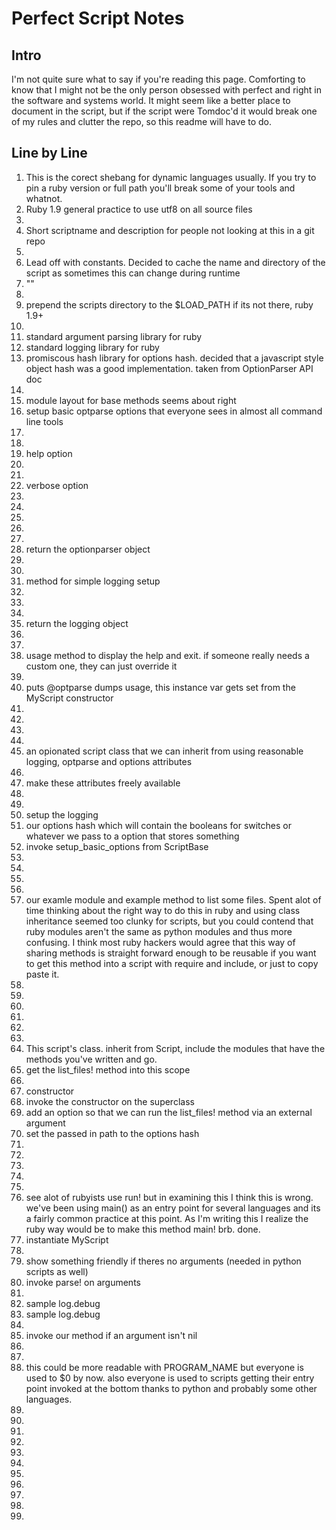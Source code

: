 Perfect Script Notes
===================

## Intro
I'm not quite sure what to say if you're reading this page. Comforting to know that I might not be the only person obsessed with perfect and right in the software and systems world. It might seem like a better place to document in the script, but if the script were Tomdoc'd it would break one of my rules and clutter the repo, so this readme will have to do.

## Line by Line
1. This is the corect shebang for dynamic languages usually. If you try to pin a ruby version or full path you'll break some of your tools and whatnot.
2. Ruby 1.9 general practice to use utf8 on all source files
3. 
4. Short scriptname and description for people not looking at this in a git repo
5. 
6. Lead off with constants. Decided to cache the name and directory of the script as sometimes this can change during runtime
7. ""
8. 
9. prepend the scripts directory to the $LOAD_PATH if its not there, ruby 1.9+
10. 
11. standard argument parsing library for ruby
12. standard logging library for ruby
13. promiscous hash library for options hash. decided that a javascript style object hash was a good implementation. taken from OptionParser API doc
14. 
15. module layout for base methods seems about right
16. setup basic optparse options that everyone sees in almost all command line tools
17. 
18. 
19. help option
20. 
21. 
22. verbose option
23. 
24. 
25. 
26. 
27. 
28. return the optionparser object
29. 
30. 
31. method for simple logging setup
32. 
33. 
34. 
35. return the logging object
36. 
37. 
38. usage method to display the help and exit. if someone really needs a custom one, they can just override it
39. 
40. puts @optparse dumps usage, this instance var gets set from the MyScript constructor
41. 
42. 
43. 
44. 
45. an opionated script class that we can inherit from using reasonable logging, optparse and options attributes
46. 
47. make these attributes freely available
48. 
49. 
50. setup the logging
51. our options hash which will contain the booleans for switches or whatever we pass to a option that stores something
52. invoke setup_basic_options from ScriptBase
53. 
54. 
55. 
56. 
57. our examle module and example method to list some files. Spent alot of time thinking about the right way to do this in ruby and using class inheritance seemed too clunky for scripts, but you could contend that ruby modules aren't the same as python modules and thus more confusing. I think most ruby hackers would agree that this way of sharing methods is straight forward enough to be reusable if you want to get this method into a script with require and include, or just to copy paste it.
58. 
59. 
60. 
61. 
62. 
63. 
64. This script's class. inherit from Script, include the modules that have the methods you've written and go.
65. get the list_files! method into this scope
66. 
67. constructor
68. invoke the constructor on the superclass
69. add an option so that we can run the list_files! method via an external argument
70. set the passed in path to the options hash
71. 
72. 
73. 
74. 
75. 
76. see alot of rubyists use run! but in examining this I think this is wrong. we've been using main() as an entry point for several languages and its a fairly common practice at this point. As I'm writing this I realize the ruby way would be to make this method main! brb. done.
77. instantiate MyScript
78. 
79. show something friendly if theres no arguments (needed in python scripts as well)
80. invoke parse! on arguments
81. 
82. sample log.debug
83. sample log.debug
84. 
85. invoke our method if an argument isn't nil
86. 
87. 
88. this could be more readable with PROGRAM_NAME but everyone is used to $0 by now. also everyone is used to scripts getting their entry point invoked at the bottom thanks to python and probably some other languages.
89. 
90. 
91. 
92. 
93. 
94. 
95. 
96. 
97. 
98. 
99. 
